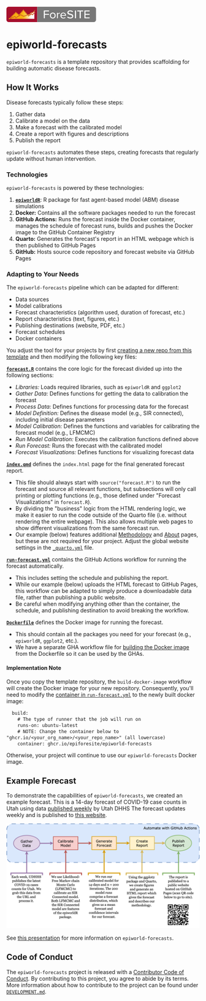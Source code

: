 [![ForeSITE Group](https://github.com/EpiForeSITE/software/blob/e82ed88f75e0fe5c0a1a3b38c2b94509f122019c/docs/assets/foresite-software-badge.svg)](https://github.com/EpiForeSITE)
# epiworld-forecasts

`epiworld-forecasts` is a template repository that provides scaffolding for building automatic disease forecasts.

## How It Works

Disease forecasts typically follow these steps:

1. Gather data
2. Calibrate a model on the data
3. Make a forecast with the calibrated model
4. Create a report with figures and descriptions
5. Publish the report

`epiworld-forecasts` automates these steps, creating forecasts that regularly update without human intervention.

### Technologies

`epiworld-forecasts` is powered by these technologies:

1. [**`epiworldR`**](https://github.com/UofUEpiBio/epiworldR/): R package for fast agent-based model (ABM) disease simulations
2. **Docker:** Contains all the software packages needed to run the forecast
3. **GitHub Actions:** Runs the forecast inside the Docker container, manages the schedule of forecast runs, builds and pushes the Docker image to the GitHub Container Registry
4. **Quarto:** Generates the forecast's report in an HTML webpage which is then published to GitHub Pages
5. **GitHub:** Hosts source code repository and forecast website via GitHub Pages

### Adapting to Your Needs

The `epiworld-forecasts` pipeline which can be adapted for different:

* Data sources
* Model calibrations
* Forecast characteristics (algorithm used, duration of forecast, etc.)
* Report characteristics (text, figures, etc.)
* Publishing destinations (website, PDF, etc.)
* Forecast schedules
* Docker containers

You adjust the tool for your projects by first [creating a new repo from this template](https://docs.github.com/en/repositories/creating-and-managing-repositories/creating-a-repository-from-a-template) and then modifying the following key files:

[**`forecast.R`**](./forecast.R) contains the core logic for the forecast divided up into the following sections:

* *Libraries:* Loads required libraries, such as `epiworldR` and `ggplot2`
* *Gather Data:* Defines functions for getting the data to calibration the forecast
* *Process Data:* Defines functions for processing data for the forecast
* *Model Definition:* Defines the disease model (e.g., SIR connected), including initial disease parameters
* *Model Calibration:* Defines the functions and variables for calibrating the forecast model (e.g., LFMCMC)
* *Run Model Calibration:* Executes the calibration functions defined above
* *Run Forecast:* Runs the forecast with the calibrated model
* *Forecast Visualizations:* Defines functions for visualizing forecast data

[**`index.qmd`**](./index.qmd) defines the `index.html` page for the final generated forecast report.

* This file should always start with `source("forecast.R")` to run the forecast and source all relevant functions, but subsections will only call printing or plotting functions (e.g., those defined under "Forecast Visualizations" in `forecast.R`).
* By dividing the "business" logic from the HTML rendering logic, we make it easier to run the code outside of the Quarto file (i.e. without rendering the entire webpage).
This also allows multiple web pages to show different visualizations from the same forecast run.
* Our example (below) features additional [Methodology](./methodology.qmd) and [About](./about.qmd) pages, but these are not required for your project.
Adjust the global website settings in the [`_quarto.yml`](./_quarto.yml) file.

[**`run-forecast.yml`**](./.github/workflows/run-forecast.yml) contains the GitHub Actions workflow for running the forecast automatically.

* This includes setting the schedule and publishing the report.
* While our example (below) uploads the HTML forecast to GitHub Pages, this workflow can be adapted to simply produce a downloadable data file, rather than publishing a public website.
* Be careful when modifying anything other than the container, the schedule, and publishing destination to avoid breaking the workflow.

[**`Dockerfile`**](./.devcontainer/Dockerfile) defines the Docker image for running the forecast.

* This should contain all the packages you need for your forecast (e.g., `epiworldR`, `ggplot2`, etc.).
* We have a separate GHA workflow file for [building the Docker image](./.github/workflows/build-docker-image.yml) from the Dockerfile so it can be used by the GHAs.

#### Implementation Note

Once you copy the template repository, the `build-docker-image` workflow will create the Docker image for your new repository.
Consequently, you'll need to modify the [container in `run-forecast.yml`](https://github.com/EpiForeSITE/epiworld-forecasts/blob/0ef3472bd5084bb3a95a646e07d218cd2154725a/.github/workflows/run-forecast.yml#L36) to the newly built docker image:
```
  build:
    # The type of runner that the job will run on
    runs-on: ubuntu-latest
    # NOTE: Change the container below to "ghcr.io/<your_org_name>/<your_repo_name>" (all lowercase)
    container: ghcr.io/epiforesite/epiworld-forecasts
```
Otherwise, your project will continue to use our `epiworld-forecasts` Docker image.


## Example Forecast

To demonstrate the capabilities of `epiworld-forecasts`, we created an example forecast.
This is a 14-day forecast of COVID-19 case counts in Utah using data [published weekly](https://coronavirus.utah.gov/case-counts/) by Utah DHHS
The forecast updates weekly and is published to [this website](https://epiforesite.github.io/epiworld-forecasts/).

![](assets/process-flow-chart.png)

See [this presentation](https://github.com/EpiForeSITE/software/blob/89b3110492bba30cd324f580fef0ed3d846ac26f/docs/presentations/epiworld-forecasts-2025-02-10.pdf) for more information on `epiworld-forecasts`.


## Code of Conduct

The `epiworld-forecasts` project is released with a [Contributor Code of Conduct](./CODE_OF_CONDUCT.md).
By contributing to this project, you agree to abide by its terms.
More information about how to contribute to the project can be found under [`DEVELOPMENT.md`](DEVELOPMENT.md).
